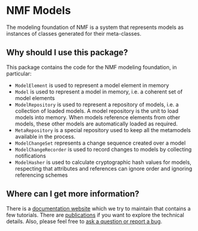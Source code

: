 # NMF Models

The modeling foundation of NMF is a system that represents models as instances of classes generated for their meta-classes. 

## Why should I use this package?

This package contains the code for the NMF modeling foundation, in particular:

- `ModelElement` is used to represent a model element in memory
- `Model` is used to represent a model in memory, i.e. a coherent set of model elements
- `ModelRepository` is used to represent a repository of models, i.e. a collection of loaded models. A model repository is the unit to load models into memory. When models reference elements from other models, these other models are automatically loaded as required.
- `MetaRepository` is a special repository used to keep all the metamodels available in the process.
- `ModelChangeSet` represents a change sequence created over a model
- `ModelChangeRecorder` is used to record changes to models by collecting notifications
- `ModelHasher` is used to calculate cryptographic hash values for models, respecting that attributes and references can ignore order and ignoring referencing schemes

## Where can I get more information?

There is a [documentation website](https://nmfcode.github.io/) which we try to maintain that contains a few tutorials. 
There are [publications](https://nmfcode.github.io/publications/index.html) if you want to explore the technical details.
Also, please feel free to [ask a question or report a bug](https://github.com/NMFCode/NMF/issues).